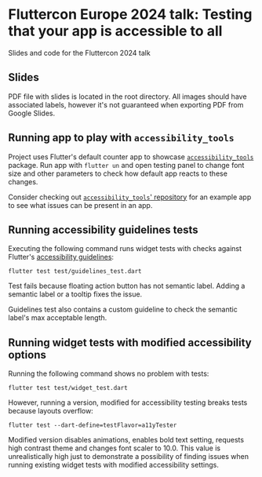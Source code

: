 # Fluttercon Europe 2024 talk: Testing that your app is accessible to all

Slides and code for the Fluttercon 2024 talk

## Slides

PDF file with slides is located in the root directory. All images should have associated labels, however it's not guaranteed when exporting PDF from Google Slides.

## Running app to play with `accessibility_tools`

Project uses Flutter's default counter app to showcase [`accessibility_tools`](https://pub.dev/packages/accessibility_tools) package. Run app with `flutter un` and open testing panel to change font size and other parameters to check how default app reacts to these changes.

Consider checking out [`accessibility_tools`' repository](https://github.com/rebelappstudio/accessibility_tools/tree/main/example) for an example app to see what issues can be present in an app.

## Running accessibility guidelines tests

Executing the following command runs widget tests with checks against Flutter's [accessibility guidelines](https://api.flutter.dev/flutter/flutter_test/AccessibilityGuideline-class.html):

```
flutter test test/guidelines_test.dart
```

Test fails because floating action button has not semantic label. Adding a semantic label or a tooltip fixes the issue.

Guidelines test also contains a custom guideline to check the semantic label's max acceptable length.

## Running widget tests with modified accessibility options

Running the following command shows no problem with tests:
```
flutter test test/widget_test.dart
```

However, running a version, modified for accessibility testing breaks tests because layouts overflow: 

```
flutter test --dart-define=testFlavor=a11yTester
``` 

Modified version disables animations, enables bold text setting, requests high contrast theme and changes font scaler to 10.0. This value is unrealistically high just to demonstrate a possibility of finding issues when running existing widget tests with modified accessibility settings.
